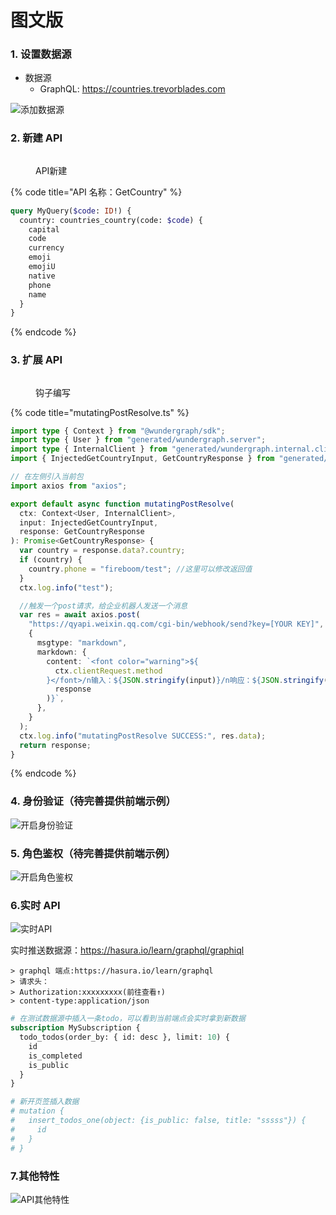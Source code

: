 # 图文版

### 1. 设置数据源

* 数据源
  * GraphQL: https://countries.trevorblades.com

![添加数据源](https://fireboom.oss-cn-hangzhou.aliyuncs.com/img/01-datasource.png)

### 2. 新建 API

<figure><img src="https://fireboom.oss-cn-hangzhou.aliyuncs.com/img/02-api_create.png" alt=""><figcaption><p>API新建</p></figcaption></figure>

{% code title="API 名称：GetCountry" %}
```graphql
query MyQuery($code: ID!) {
  country: countries_country(code: $code) {
    capital
    code
    currency
    emoji
    emojiU
    native
    phone
    name
  }
}
```
{% endcode %}

### 3. 扩展 API

<figure><img src="https://fireboom.oss-cn-hangzhou.aliyuncs.com/img/02-api_hooks.png" alt=""><figcaption><p>钩子编写</p></figcaption></figure>

{% code title="mutatingPostResolve.ts" %}
```typescript
import type { Context } from "@wundergraph/sdk";
import type { User } from "generated/wundergraph.server";
import type { InternalClient } from "generated/wundergraph.internal.client";
import { InjectedGetCountryInput, GetCountryResponse } from "generated/models";

// 在左侧引入当前包
import axios from "axios";

export default async function mutatingPostResolve(
  ctx: Context<User, InternalClient>,
  input: InjectedGetCountryInput,
  response: GetCountryResponse
): Promise<GetCountryResponse> {
  var country = response.data?.country;
  if (country) {
    country.phone = "fireboom/test"; //这里可以修改返回值
  }
  ctx.log.info("test");

  //触发一个post请求，给企业机器人发送一个消息
  var res = await axios.post(
    "https://qyapi.weixin.qq.com/cgi-bin/webhook/send?key=[YOUR KEY]",
    {
      msgtype: "markdown",
      markdown: {
        content: `<font color="warning">${
          ctx.clientRequest.method
        }</font>/n输入：${JSON.stringify(input)}/n响应：${JSON.stringify(
          response
        )}`,
      },
    }
  );
  ctx.log.info("mutatingPostResolve SUCCESS:", res.data);
  return response;
}
```
{% endcode %}

### 4. 身份验证（待完善提供前端示例）

![开启身份验证](https://fireboom.oss-cn-hangzhou.aliyuncs.com/img/02-api\_auth.png)

### 5. 角色鉴权（待完善提供前端示例）

![开启角色鉴权](https://fireboom.oss-cn-hangzhou.aliyuncs.com/img/02-api\_rbac.png)

### 6.实时 API

![实时API](https://fireboom.oss-cn-hangzhou.aliyuncs.com/img/02-api\_live.png)

实时推送数据源：https://hasura.io/learn/graphql/graphiql

```
> graphql 端点:https://hasura.io/learn/graphql
> 请求头：
> Authorization:xxxxxxxxx(前往查看↑)
> content-type:application/json
```

```graphql
# 在测试数据源中插入一条todo，可以看到当前端点会实时拿到新数据
subscription MySubscription {
  todo_todos(order_by: { id: desc }, limit: 10) {
    id
    is_completed
    is_public
  }
}

# 新开页签插入数据
# mutation {
#   insert_todos_one(object: {is_public: false, title: "sssss"}) {
#     id
#   }
# }
```

### 7.其他特性

![API其他特性](https://fireboom.oss-cn-hangzhou.aliyuncs.com/img/02-api\_feature.png)
